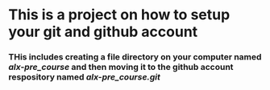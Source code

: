 #  This is a project on how to setup your git and github account
### THis includes creating a file directory on your computer named *alx-pre_course* and then moving it to the github account respository named *alx-pre_course.git*